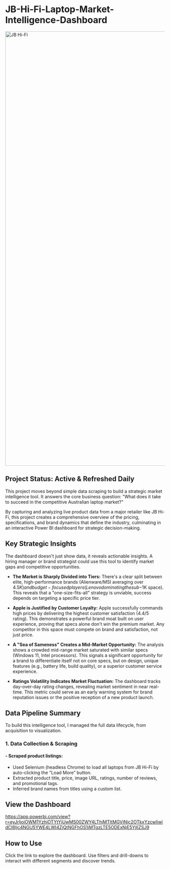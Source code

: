 # JB-Hi-Fi-Laptop-Market-Intelligence-Dashboard
<img width="2434" height="1374" alt="JB Hi-Fi" src="https://github.com/user-attachments/assets/3ad24b6d-bfcf-4a5b-9c3a-838476b7ee11" />


## Project Status: Active & Refreshed Daily

This project moves beyond simple data scraping to build a strategic market intelligence tool. It answers the core business question: "What does it take to succeed in the competitive Australian laptop market?"

By capturing and analyzing live product data from a major retailer like JB Hi-Fi, this project creates a comprehensive overview of the pricing, specifications, and brand dynamics that define the industry, culminating in an interactive Power BI dashboard for strategic decision-making.

## Key Strategic Insights
The dashboard doesn't just show data, it reveals actionable insights. A hiring manager or brand strategist could use this tool to identify market gaps and competitive opportunities.

- **The Market is Sharply Divided into Tiers:** There's a clear split between elite, high-performance brands (Alienware/MSI averaging over $4.5K) and budget-focused players (Lenovo dominating the sub-$1K space). This reveals that a "one-size-fits-all" strategy is unviable, success depends on targeting a specific price tier.

- **Apple is Justified by Customer Loyalty:** Apple successfully commands high prices by delivering the highest customer satisfaction (4.4/5 rating). This demonstrates a powerful brand moat built on user experience, proving that specs alone don't win the premium market. Any competitor in this space must compete on brand and satisfaction, not just price.

- **A "Sea of Sameness" Creates a Mid-Market Opportunity:** The analysis shows a crowded mid-range market saturated with similar specs (Windows 11, Intel processors). This signals a significant opportunity for a brand to differentiate itself not on core specs, but on design, unique features (e.g., battery life, build quality), or a superior customer service experience.

- **Ratings Volatility Indicates Market Fluctuation:** The dashboard tracks day-over-day rating changes, revealing market sentiment in near real-time. This metric could serve as an early warning system for brand reputation issues or the positive reception of a new product launch.

## Data Pipeline Summary
To build this intelligence tool, I managed the full data lifecycle, from acquisition to visualization.

### 1. Data Collection & Scraping
#### - Scraped product listings:
  - Used Selenium (headless Chrome) to load all laptops from JB Hi-Fi by auto-clicking the “Load More” button.
  - Extracted product title, price, image URL, ratings, number of reviews, and promotional tags.
  - Inferred brand names from titles using a custom list.

## View the Dashboard
https://app.powerbi.com/view?r=eyJrIjoiOWM1YzhiOTYtYjUwMS00ZWY4LThjMTItMGViNjc2OTkxYzcwIiwidCI6Ijc4NGU5YWE4LWI4ZjQtNGFhOS1iMTgzLTE5ODExNjE5YjllZSJ9

## How to Use
Click the link to explore the dashboard. Use filters and drill-downs to interact with different segments and discover trends.

